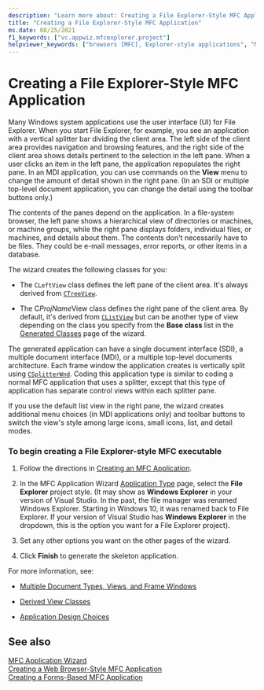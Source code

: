 ```yaml
---
description: "Learn more about: Creating a File Explorer-Style MFC Application"
title: "Creating a File Explorer-Style MFC Application"
ms.date: 08/25/2021
f1_keywords: ["vc.appwiz.mfcexplorer.project"]
helpviewer_keywords: ["browsers [MFC], Explorer-style applications", "MFC applications [MFC], Windows Explorer-style", "Explorer-style applications [MFC], creating"]
---
```

# Creating a File Explorer-Style MFC Application

Many Windows system applications use the user interface (UI) for File Explorer. When you start File Explorer, for example, you see an application with a vertical splitter bar dividing the client area. The left side of the client area provides navigation and browsing features, and the right side of the client area shows details pertinent to the selection in the left pane. When a user clicks an item in the left pane, the application repopulates the right pane. In an MDI application, you can use commands on the **View** menu to change the amount of detail shown in the right pane. (In an SDI or multiple top-level document application, you can change the detail using the toolbar buttons only.)

The contents of the panes depend on the application. In a file-system browser, the left pane shows a hierarchical view of directories or machines, or machine groups, while the right pane displays folders, individual files, or machines, and details about them. The contents don't necessarily have to be files. They could be e-mail messages, error reports, or other items in a database.

The wizard creates the following classes for you:

- The `CLeftView` class defines the left pane of the client area. It's always derived from [`CTreeView`](../../mfc/reference/ctreeview-class.md).

- The C*ProjName*View class defines the right pane of the client area. By default, it's derived from [`CListView`](../../mfc/reference/clistview-class.md) but can be another type of view depending on the class you specify from the **Base class** list in the [Generated Classes](../../mfc/reference/generated-classes-mfc-application-wizard.md) page of the wizard.

The generated application can have a single document interface (SDI), a multiple document interface (MDI), or a multiple top-level documents architecture. Each frame window the application creates is vertically split using [`CSplitterWnd`](../../mfc/reference/csplitterwnd-class.md). Coding this application type is similar to coding a normal MFC application that uses a splitter, except that this type of application has separate control views within each splitter pane.

If you use the default list view in the right pane, the wizard creates additional menu choices (in MDI applications only) and toolbar buttons to switch the view's style among large icons, small icons, list, and detail modes.

### To begin creating a File Explorer-style MFC executable

1. Follow the directions in [Creating an MFC Application](../../mfc/reference/creating-an-mfc-application.md).

1. In the MFC Application Wizard [Application Type](../../mfc/reference/application-type-mfc-application-wizard.md) page, select the **File Explorer** project style.  (It may show as **Windows Explorer** in your version of Visual Studio. In the past, the file manager was renamed Windows Explorer. Starting in Windows 10, it was renamed back to File Explorer. If your version of Visual Studio has **Windows Explorer** in the dropdown, this is the option you want for a File Explorer project).

1. Set any other options you want on the other pages of the wizard.

1. Click **Finish** to generate the skeleton application.

For more information, see:

- [Multiple Document Types, Views, and Frame Windows](../../mfc/multiple-document-types-views-and-frame-windows.md)

- [Derived View Classes](../../mfc/derived-view-classes-available-in-mfc.md)

- [Application Design Choices](../../mfc/application-design-choices.md)

## See also

[MFC Application Wizard](../../mfc/reference/mfc-application-wizard.md)<br/>
[Creating a Web Browser-Style MFC Application](../../mfc/reference/creating-a-web-browser-style-mfc-application.md)<br/>
[Creating a Forms-Based MFC Application](../../mfc/reference/creating-a-forms-based-mfc-application.md)
